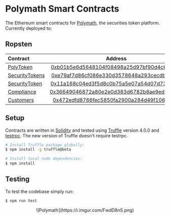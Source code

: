 # Polymath Smart Contracts

The Ethereum smart contracts for [Polymath][polymath], the securities token platform. Currently deployed to:

## Ropsten

| Contract       | Address                                    |
| :-------------| :-----------------------------------------:|
| [PolyToken](./contracts/PolyToken.sol)     | [0xb01b5e6d5648104f08498a25d97bf90d4c69759f](https://ropsten.etherscan.io/address/0xb01b5e6d5648104f08498a25d97bf90d4c69759f) |
| [SecurityTokens](./contracts/SecurityTokens.sol) | [0xe79af7d86cf086e330d3578648a293cecdb4be5b](https://ropsten.etherscan.io/address/0xe79af7d86cf086e330d3578648a293cecdb4be5b) |
| [SecurityToken](./contracts/SecurityToken.sol)  | [0x11a168c04ed3f5d8c0b75a5e07a54d07d73ccb57](https://ropsten.etherscan.io/address/0x11a168c04ed3f5d8c0b75a5e07a54d07d73ccb57) |
| [Compliance](./contracts/Compliance.sol)     | [0x36649046872a80e2e0d383d6782b8ae9ede0a2ab](https://ropsten.etherscan.io/address/0x36649046872a80e2e0d383d6782b8ae9ede0a2ab) |
| [Customers](./contracts/Customers.sol)      | [0x472edfd8766fec5850fa2900a284d49f1063f67a](https://ropsten.etherscan.io/address/0x472edfd8766fec5850fa2900a284d49f1063f67a) |

## Setup

Contracts are written in [Solidity][solidity] and tested using [Truffle][truffle] version 4.0.0 and [testrpc][testrpc].
The new version of Truffle doesn't require testrpc.

```bash
# Install Truffle package globally:
$ npm install -g truffle@beta

# Install local node dependencies:
$ npm install
```

## Testing

To test the codebase simply run:

```
$ npm run test
```

<div style="text-align:center">
![Polymath](https://i.imgur.com/FwdD8nS.png)
</div>

[polymath]: https://polymath.network
[ethereum]: https://www.ethereum.org/

[solidity]: https://solidity.readthedocs.io/en/develop/
[truffle]: http://truffleframework.com/
[testrpc]: https://github.com/ethereumjs/testrpc
